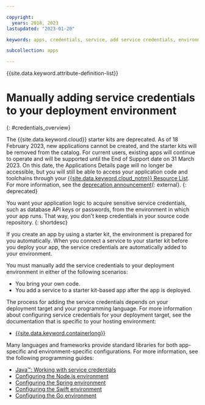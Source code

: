 ```yaml
---

copyright:
  years: 2018, 2023
lastupdated: "2023-01-20"

keywords: apps, credentials, service, add service credentials, environment, deployment

subcollection: apps

---
```


{{site.data.keyword.attribute-definition-list}}

# Manually adding service credentials to your deployment environment
{: #credentials_overview}

The {{site.data.keyword.cloud}} starter kits are deprecated. As of 18 February 2023, new applications cannot be created, and the starter kits will be removed from the catalog. For current users, existing apps will continue to operate and will be supported until the End of Support date on 31 March 2023. On this date, the Applications Details page will no longer be accessible, but you will still be able to access your application code and toolchains through your [{{site.data.keyword.cloud_notm}} Resource List](https://cloud.ibm.com/resources). For more information, see the [deprecation announcement](https://www.ibm.com/cloud/blog/announcements/deprecation-of-ibm-cloud-starter-kits){: external}.
{: deprecated}

You want your application logic to acquire sensitive service credentials, such as database API keys or passwords, from the environment in which your app runs. That way, you don't keep credentials in your source code repository.
{: shortdesc}

If you create an app by using a starter kit, the environment is prepared for you automatically. When you connect a service to your starter kit before you deploy your app, the service credentials are automatically added to your environment.

You must manually add the service credentials to your deployment environment in either of the following scenarios:

* You bring your own code.
* You add a service to a starter kit-based app after the app is deployed.

The process for adding the service credentials depends on your deployment target and your programming language. For more information about configuring service credentials for your deployment target, see the documentation that is specific to your hosting environment:

* [{{site.data.keyword.containerlong}}](/docs/containers?topic=containers-service-binding#adding_app)

Many languages and frameworks provide standard libraries for both app-specific and environment-specific configurations. For more information, see the following programming guides:

* [Java&trade;: Working with service credentials](/docs/java?topic=cloud-native-configuration)
* [Configuring the Node.js environment](/docs/node?topic=node-configure-nodejs)
* [Configuring the Spring environment](/docs/java?topic=java-spring-configuration)
* [Configuring the Swift environment](/docs/swift?topic=swift-configuration)
* [Configuring the Go environment](/docs/go?topic=go-configure-go-env)
